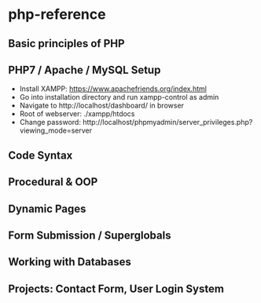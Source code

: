 # php-reference

## Basic principles of PHP

## PHP7 / Apache / MySQL Setup

- Install XAMPP: https://www.apachefriends.org/index.html
- Go into installation directory and run xampp-control as admin
- Navigate to http://localhost/dashboard/ in browser
- Root of webserver: ./xampp/htdocs
- Change password: http://localhost/phpmyadmin/server_privileges.php?viewing_mode=server

## Code Syntax

## Procedural & OOP

## Dynamic Pages

## Form Submission / Superglobals

## Working with Databases

## Projects: Contact Form, User Login System
